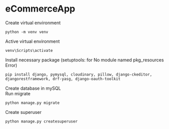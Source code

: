 # eCommerceApp
Create virtual environment

	python -m venv venv
Active virtual environment

	venv\Scripts\activate
Install necessary package (setuptools: for No module named pkg_resources Error)

	pip install django, pymysql, cloudinary, pillow, django-ckeditor, djangorestframework, drf-yasg, django-oauth-toolkit
<p>Create database in mySQL<br/>
Run migrate

	python manage.py migrate
Create superuser
	
	python manage.py createsuperuser



